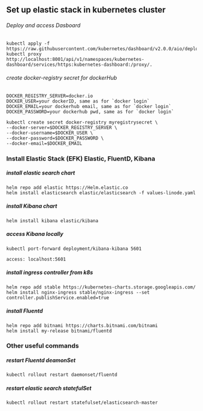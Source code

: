 ## Set up elastic stack in kubernetes cluster

###### Deploy and access Dasboard

    kubectl apply -f https://raw.githubusercontent.com/kubernetes/dashboard/v2.0.0/aio/deploy/recommended.yaml
    kubectl proxy 
    http://localhost:8001/api/v1/namespaces/kubernetes-dashboard/services/https:kubernetes-dashboard:/proxy/.


###### create docker-registry secret for dockerHub

    DOCKER_REGISTRY_SERVER=docker.io
    DOCKER_USER=your dockerID, same as for `docker login`
    DOCKER_EMAIL=your dockerhub email, same as for `docker login`
    DOCKER_PASSWORD=your dockerhub pwd, same as for `docker login`

    kubectl create secret docker-registry myregistrysecret \
    --docker-server=$DOCKER_REGISTRY_SERVER \
    --docker-username=$DOCKER_USER \
    --docker-password=$DOCKER_PASSWORD \
    --docker-email=$DOCKER_EMAIL

### Install Elastic Stack (EFK) Elastic, FluentD, Kibana

##### install elastic search chart 

    helm repo add elastic https://Helm.elastic.co
    helm install elasticsearch elastic/elasticsearch -f values-linode.yaml

##### install Kibana chart

    helm install kibana elastic/kibana

##### access Kibana locally

    kubectl port-forward deployment/kibana-kibana 5601

    access: localhost:5601

##### install ingress controller from k8s

    helm repo add stable https://kubernetes-charts.storage.googleapis.com/
    helm install nginx-ingress stable/nginx-ingress --set controller.publishService.enabled=true

##### install Fluentd

    helm repo add bitnami https://charts.bitnami.com/bitnami
    helm install my-release bitnami/fluentd


### Other useful commands

##### restart Fluentd deamonSet

    kubectl rollout restart daemonset/fluentd

##### restart elastic search statefulSet

    kubectl rollout restart statefulset/elasticsearch-master



